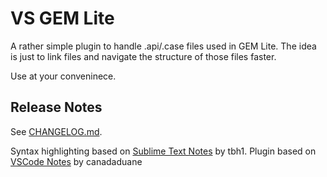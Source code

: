 # VS GEM Lite

A rather simple plugin to handle .api/.case files used in GEM Lite.
The idea is just to link files and navigate the structure of those files faster.

Use at your conveninece.


## Release Notes

See [CHANGELOG.md](CHANGELOG.md).

Syntax highlighting based on [Sublime Text Notes](https://packagecontrol.io/packages/Notes) by tbh1.
Plugin based on [VSCode Notes](https://github.com/canadaduane/vscode-notes) by canadaduane
